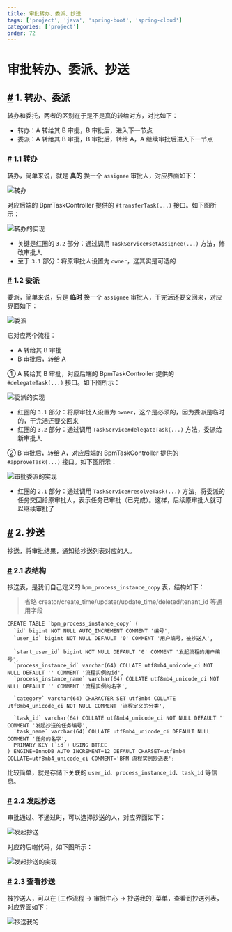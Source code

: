 ```yaml
---
title: 审批转办、委派、抄送
tags: ['project', 'java', 'spring-boot', 'spring-cloud']
categories: ['project']
order: 72
---
```

# 审批转办、委派、抄送

## [#](#_1-转办、委派) 1. 转办、委派

 转办和委托，两者的区别在于是不是真的转给对方，对比如下：

 * 转办：A 转给其 B 审批，B 审批后，进入下一节点
* 委派：A 转给其 B 审批，B 审批后，转给 A，A 继续审批后进入下一节点

 ### [#](#_1-1-转办) 1.1 转办

 转办，简单来说，就是 **真的** 换一个 `assignee` 审批人，对应界面如下：

 ![转办](https://doc.iocoder.cn/img/%E5%B7%A5%E4%BD%9C%E6%B5%81%E6%89%8B%E5%86%8C/%E8%BD%AC%E5%8A%9E%E5%A7%94%E6%89%98%E6%8A%84%E9%80%81/%E8%BD%AC%E5%8A%9E.png)

 对应后端的 BpmTaskController 提供的 `#transferTask(...)` 接口。如下图所示：

 ![转办的实现](https://doc.iocoder.cn/img/%E5%B7%A5%E4%BD%9C%E6%B5%81%E6%89%8B%E5%86%8C/%E8%BD%AC%E5%8A%9E%E5%A7%94%E6%89%98%E6%8A%84%E9%80%81/%E8%BD%AC%E5%8A%9E%E7%9A%84%E5%AE%9E%E7%8E%B0.png)

 * 关键是红圈的 `3.2` 部分：通过调用 `TaskService#setAssignee(...)` 方法，修改审批人
* 至于 `3.1` 部分：将原审批人设置为 `owner`，这其实是可选的

 ### [#](#_1-2-委派) 1.2 委派

 委派，简单来说，只是 **临时** 换一个 `assignee` 审批人，干完活还要交回来，对应界面如下：

 ![委派](https://doc.iocoder.cn/img/%E5%B7%A5%E4%BD%9C%E6%B5%81%E6%89%8B%E5%86%8C/%E8%BD%AC%E5%8A%9E%E5%A7%94%E6%89%98%E6%8A%84%E9%80%81/%E5%A7%94%E6%B4%BE.png)

 它对应两个流程：

 * A 转给其 B 审批
* B 审批后，转给 A

 ① A 转给其 B 审批，对应后端的 BpmTaskController 提供的 `#delegateTask(...)` 接口。如下图所示：

 ![委派的实现](https://doc.iocoder.cn/img/%E5%B7%A5%E4%BD%9C%E6%B5%81%E6%89%8B%E5%86%8C/%E8%BD%AC%E5%8A%9E%E5%A7%94%E6%89%98%E6%8A%84%E9%80%81/%E5%A7%94%E6%B4%BE%E7%9A%84%E5%AE%9E%E7%8E%B0.png)

 * 红圈的 `3.1` 部分：将原审批人设置为 `owner`，这个是必须的，因为委派是临时的，干完活还要交回来
* 红圈的 `3.2` 部分：通过调用 `TaskService#delegateTask(...)` 方法，委派给新审批人

 ② B 审批后，转给 A，对应后端的 BpmTaskController 提供的 `#approveTask(...)` 接口。如下图所示：

 ![审批委派的实现](https://doc.iocoder.cn/img/%E5%B7%A5%E4%BD%9C%E6%B5%81%E6%89%8B%E5%86%8C/%E8%BD%AC%E5%8A%9E%E5%A7%94%E6%89%98%E6%8A%84%E9%80%81/%E5%AE%A1%E6%89%B9%E5%A7%94%E6%B4%BE%E7%9A%84%E5%AE%9E%E7%8E%B0.png)

 * 红圈的 `2.1` 部分：通过调用 `TaskService#resolveTask(...)` 方法，将委派的任务交回给原审批人，表示任务已审批（已完成）。这样，后续原审批人就可以继续审批了

 ## [#](#_2-抄送) 2. 抄送

 抄送，将审批结果，通知给抄送列表对应的人。

 ### [#](#_2-1-表结构) 2.1 表结构

 抄送表，是我们自己定义的 `bpm_process_instance_copy` 表，结构如下：

 
> 省略 creator/create\_time/updater/update\_time/deleted/tenant\_id 等通用字段

 
```
CREATE TABLE `bpm_process_instance_copy` (
  `id` bigint NOT NULL AUTO_INCREMENT COMMENT '编号',
  `user_id` bigint NOT NULL DEFAULT '0' COMMENT '用户编号，被抄送人',
  
  `start_user_id` bigint NOT NULL DEFAULT '0' COMMENT '发起流程的用户编号',
  `process_instance_id` varchar(64) COLLATE utf8mb4_unicode_ci NOT NULL DEFAULT '' COMMENT '流程实例的id',
  `process_instance_name` varchar(64) COLLATE utf8mb4_unicode_ci NOT NULL DEFAULT '' COMMENT '流程实例的名字',
  
  `category` varchar(64) CHARACTER SET utf8mb4 COLLATE utf8mb4_unicode_ci NOT NULL COMMENT '流程定义的分类',
  
  `task_id` varchar(64) COLLATE utf8mb4_unicode_ci NOT NULL DEFAULT '' COMMENT '发起抄送的任务编号',
  `task_name` varchar(64) COLLATE utf8mb4_unicode_ci DEFAULT NULL COMMENT '任务的名字',
  PRIMARY KEY (`id`) USING BTREE
) ENGINE=InnoDB AUTO_INCREMENT=12 DEFAULT CHARSET=utf8mb4 COLLATE=utf8mb4_unicode_ci COMMENT='BPM 流程实例抄送表';

```
比较简单，就是存储下关联的 `user_id`、`process_instance_id`、`task_id` 等信息。

 ### [#](#_2-2-发起抄送) 2.2 发起抄送

 审批通过、不通过时，可以选择抄送的人，对应界面如下：

 ![发起抄送](https://doc.iocoder.cn/img/%E5%B7%A5%E4%BD%9C%E6%B5%81%E6%89%8B%E5%86%8C/%E8%BD%AC%E5%8A%9E%E5%A7%94%E6%89%98%E6%8A%84%E9%80%81/%E5%8F%91%E8%B5%B7%E6%8A%84%E9%80%81.png)

 对应的后端代码，如下图所示：

 ![发起抄送的实现](https://doc.iocoder.cn/img/%E5%B7%A5%E4%BD%9C%E6%B5%81%E6%89%8B%E5%86%8C/%E8%BD%AC%E5%8A%9E%E5%A7%94%E6%89%98%E6%8A%84%E9%80%81/%E5%8F%91%E8%B5%B7%E6%8A%84%E9%80%81%E7%9A%84%E5%AE%9E%E7%8E%B0.png)

 ### [#](#_2-3-查看抄送) 2.3 查看抄送

 被抄送人，可以在 [工作流程 -> 审批中心 -> 抄送我的] 菜单，查看到抄送列表，对应界面如下：

 ![抄送我的](https://doc.iocoder.cn/img/%E5%B7%A5%E4%BD%9C%E6%B5%81%E6%89%8B%E5%86%8C/%E8%BD%AC%E5%8A%9E%E5%A7%94%E6%89%98%E6%8A%84%E9%80%81/%E6%8A%84%E9%80%81%E6%88%91%E7%9A%84.png)

